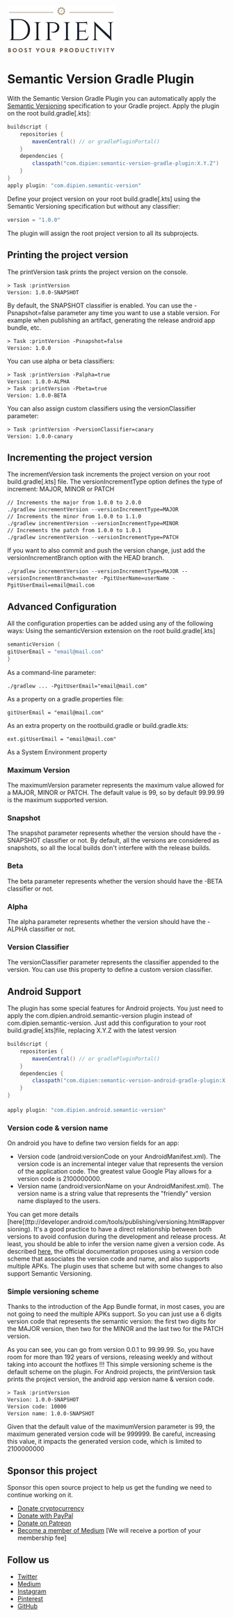 [![Dipien](https://raw.githubusercontent.com/dipien/dipien-component-builder/master/.github/dipien_logo.png)](http://www.dipien.com)

# Semantic Version Gradle Plugin

With the Semantic Version Gradle Plugin you can automatically apply the [Semantic Versioning](https://semver.org/) specification to your Gradle project.
Apply the plugin on the root build.gradle[.kts]:

```groovy
buildscript {
    repositories {
        mavenCentral() // or gradlePluginPortal()
    }
    dependencies {
        classpath("com.dipien:semantic-version-gradle-plugin:X.Y.Z")
    }
}
apply plugin: "com.dipien.semantic-version"
```

Define your project version on your root build.gradle[.kts] using the Semantic Versioning specification but without any classifier:

```groovy
version = "1.0.0"
```

The plugin will assign the root project version to all its subprojects.

## Printing the project version
The printVersion task prints the project version on the console.

```
> Task :printVersion
Version: 1.0.0-SNAPSHOT
```

By default, the SNAPSHOT classifier is enabled. You can use the -Psnapshot=false parameter any time you want to use a stable version. For example when publishing an artifact, generating the release android app bundle, etc.

```
> Task :printVersion -Psnapshot=false
Version: 1.0.0
```

You can use alpha or beta classifiers:

```
> Task :printVersion -Palpha=true
Version: 1.0.0-ALPHA
> Task :printVersion -Pbeta=true
Version: 1.0.0-BETA
```

You can also assign custom classifiers using the versionClassifier parameter:

```
> Task :printVersion -PversionClassifier=canary
Version: 1.0.0-canary
```

## Incrementing the project version

The incrementVersion task increments the project version on your root build.gradle[.kts] file. The versionIncrementType option defines the type of increment: MAJOR, MINOR or PATCH

```
// Increments the major from 1.0.0 to 2.0.0
./gradlew incrementVersion --versionIncrementType=MAJOR
// Increments the minor from 1.0.0 to 1.1.0
./gradlew incrementVersion --versionIncrementType=MINOR
// Increments the patch from 1.0.0 to 1.0.1
./gradlew incrementVersion --versionIncrementType=PATCH
```

If you want to also commit and push the version change, just add the versionIncrementBranch option with the HEAD branch.

```
./gradlew incrementVersion --versionIncrementType=MAJOR --versionIncrementBranch=master -PgitUserName=userName -PgitUserEmail=email@mail.com
```

## Advanced Configuration
All the configuration properties can be added using any of the following ways:
Using the semanticVersion extension on the root build.gradle[.kts]

```groovy
semanticVersion {
gitUserEmail = "email@mail.com"
}
```

As a command-line parameter:

```
./gradlew ... -PgitUserEmail="email@mail.com"
```

As a property on a gradle.properties file:

```
gitUserEmail = "email@mail.com"
```

As an extra property on the rootbuild.gradle or build.gradle.kts:

```
ext.gitUserEmail = "email@mail.com"
```

As a System Environment property

### Maximum Version
The maximumVersion parameter represents the maximum value allowed for a MAJOR, MINOR or PATCH. The default value is 99, so by default 99.99.99 is the maximum supported version.

### Snapshot
The snapshot parameter represents whether the version should have the -SNAPSHOT classifier or not. By default, all the versions are considered as snapshots, so all the local builds don't interfere with the release builds.

### Beta
The beta parameter represents whether the version should have the -BETA classifier or not.

### Alpha
The alpha parameter represents whether the version should have the -ALPHA classifier or not.

### Version Classifier
The versionClassifier parameter represents the classifier appended to the version. You can use this property to define a custom version classifier.

## Android Support
The plugin has some special features for Android projects. You just need to apply the com.dipien.android.semantic-version plugin instead of com.dipien.semantic-version.
Just add this configuration to your root build.gradle[.kts]file, replacing X.Y.Z with the latest version

```groovy
buildscript {
    repositories {
        mavenCentral() // or gradlePluginPortal()
    }
    dependencies {
        classpath("com.dipien:semantic-version-android-gradle-plugin:X.Y.Z")
    }
}

apply plugin: "com.dipien.android.semantic-version"
```

### Version code & version name
On android you have to define two version fields for an app:
* Version code (android:versionCode on your AndroidManifest.xml). The version code is an incremental integer value that represents the version of the application code. The greatest value Google Play allows for a version code is 2100000000.
* Version name (android:versionName on your AndroidManifest.xml). The version name is a string value that represents the "friendly" version name displayed to the users.

You can get more details [here[(ttp://developer.android.com/tools/publishing/versioning.html#appversioning).
It's a good practice to have a direct relationship between both versions to avoid confusion during the development and release process. At least, you should be able to infer the version name given a version code.
As described [here](http://developer.android.com/google/play/publishing/multiple-apks.html#VersionCodes), the official documentation proposes using a version code scheme that associates the version code and name, and also supports multiple APKs. The plugin uses that scheme but with some changes to also support Semantic Versioning.

### Simple versioning scheme
Thanks to the introduction of the App Bundle format, in most cases, you are not going to need the multiple APKs support.
So you can just use a 6 digits version code that represents the semantic version: the first two digits for the MAJOR version, then two for the MINOR and the last two for the PATCH version.

As you can see, you can go from version 0.0.1 to 99.99.99. So, you have room for more than 192 years of versions, releasing weekly and without taking into account the hotfixes !!!
This simple versioning scheme is the default scheme on the plugin.
For Android projects, the printVersion task prints the project version, the android app version name & version code.

```
> Task :printVersion
Version: 1.0.0-SNAPSHOT
Version code: 10000
Version name: 1.0.0-SNAPSHOT
```

Given that the default value of the maximumVersion parameter is 99, the maximum generated version code will be 999999. Be careful, increasing this value, it impacts the generated version code, which is limited to 2100000000

## Sponsor this project

Sponsor this open source project to help us get the funding we need to continue working on it.

* [Donate cryptocurrency](http://coinbase.dipien.com/)
* [Donate with PayPal](http://paypal.dipien.com/)
* [Donate on Patreon](http://patreon.dipien.com/)
* [Become a member of Medium](https://maxirosson.medium.com/membership) [We will receive a portion of your membership fee]

## Follow us
* [Twitter](http://twitter.dipien.com)
* [Medium](http://medium.dipien.com)
* [Instagram](http://instagram.dipien.com)
* [Pinterest](http://pinterest.dipien.com)
* [GitHub](http://github.dipien.com)
